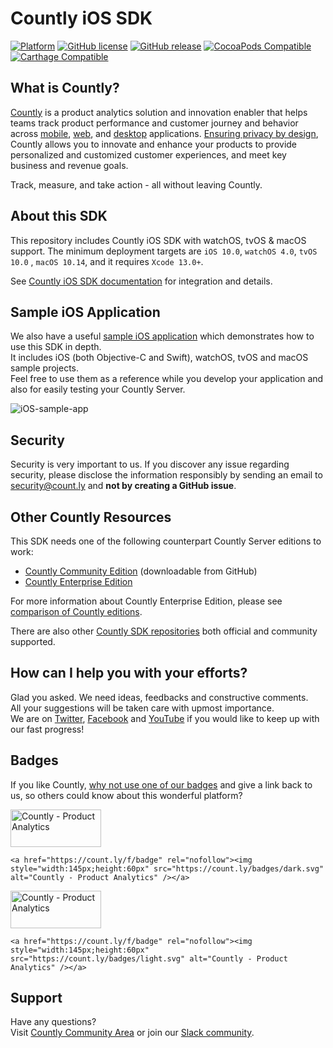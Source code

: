 # Countly iOS SDK

[![Platform](https://img.shields.io/cocoapods/p/Countly.svg?style=flat)](https://support.count.ly/hc/en-us/articles/360037753511-iOS-watchOS-tvOS-macOS#supported-system-versions)
[![GitHub license](https://img.shields.io/badge/license-MIT-lightgrey.svg)](https://github.com/Countly/countly-sdk-ios/blob/master/LICENSE.md) 
[![GitHub release](https://img.shields.io/github/release/Countly/countly-sdk-ios.svg)](https://github.com/Countly/countly-sdk-ios/releases)
[![CocoaPods Compatible](https://img.shields.io/cocoapods/v/Countly.svg)](https://support.count.ly/hc/en-us/articles/360037753511-iOS-watchOS-tvOS-macOS#cocoapods)
[![Carthage Compatible](https://img.shields.io/badge/Carthage-compatible-4BC51D.svg?style=flat)](https://support.count.ly/hc/en-us/articles/360037753511-iOS-watchOS-tvOS-macOS#carthage)

## What is Countly?
[Countly](http://count.ly) is a product analytics solution and innovation enabler that helps teams track product performance and customer journey and behavior across [mobile](https://count.ly/mobile-analytics), 
[web](http://count.ly/web-analytics), and [desktop](https://count.ly/desktop-analytics) applications. [Ensuring privacy by design](https://count.ly/your-data-your-rules), 
Countly allows you to innovate and enhance your products to provide personalized and customized customer experiences, and meet key business and revenue goals.

Track, measure, and take action - all without leaving Countly.

## About this SDK
This repository includes Countly iOS SDK with watchOS, tvOS & macOS support.
The minimum deployment targets are `iOS 10.0`,  `watchOS 4.0`, `tvOS 10.0` , `macOS 10.14`, and it requires `Xcode 13.0+`.

See [Countly iOS SDK documentation](https://support.count.ly/hc/en-us/articles/360037753511-iOS-watchOS-tvOS-macOS) for integration and details.

## Sample iOS Application
We also have a useful [sample iOS application](https://github.com/Countly/countly-sample-ios) which demonstrates how to use this SDK in depth.   
It includes iOS (both Objective-C and Swift), watchOS, tvOS and macOS sample projects.  
Feel free to use them as a reference while you develop your application and also for easily testing your Countly Server.

![iOS-sample-app](https://count.ly/github/countly-ios-sample-app.png)

## Security

Security is very important to us. If you discover any issue regarding security, please disclose the information responsibly by sending an email to security@count.ly and **not by creating a GitHub issue**.

## Other Countly Resources
This SDK needs one of the following counterpart Countly Server editions to work:

* [Countly Community Edition](https://github.com/Countly/countly-server) (downloadable from GitHub)
* [Countly Enterprise Edition](https://count.ly/product)

For more information about Countly Enterprise Edition, please see [comparison of Countly editions](https://count.ly/pricing#compare-editions).

There are also other [Countly SDK repositories](https://support.count.ly/hc/en-us/articles/360037236571-Downloading-Installing-SDKs) both official and community supported.

## How can I help you with your efforts?
Glad you asked. We need ideas, feedbacks and constructive comments.  
All your suggestions will be taken care with upmost importance.  
We are on [Twitter](https://twitter.com/gocountly), [Facebook](https://www.facebook.com/Countly) and [YouTube](https://www.youtube.com/user/GoCountly) if you would like to keep up with our fast progress!

## Badges
If you like Countly, [why not use one of our badges](https://count.ly/brand-assets) and give a link back to us, so others could know about this wonderful platform? 

<a href="https://count.ly/f/badge" rel="nofollow"><img style="width:145px;height:60px" src="https://count.ly/badges/dark.svg?v2" alt="Countly - Product Analytics" /></a>

```JS
<a href="https://count.ly/f/badge" rel="nofollow"><img style="width:145px;height:60px" src="https://count.ly/badges/dark.svg" alt="Countly - Product Analytics" /></a>
```

<a href="https://count.ly/f/badge" rel="nofollow"><img style="width:145px;height:60px" src="https://count.ly/badges/light.svg?v2" alt="Countly - Product Analytics" /></a>

```JS
<a href="https://count.ly/f/badge" rel="nofollow"><img style="width:145px;height:60px" src="https://count.ly/badges/light.svg" alt="Countly - Product Analytics" /></a>
```

## Support
Have any questions?  
Visit [Countly Community Area](https://support.count.ly/hc/en-us/community/topics "Countly Community Area") or join our [Slack community](https://slack.count.ly).
